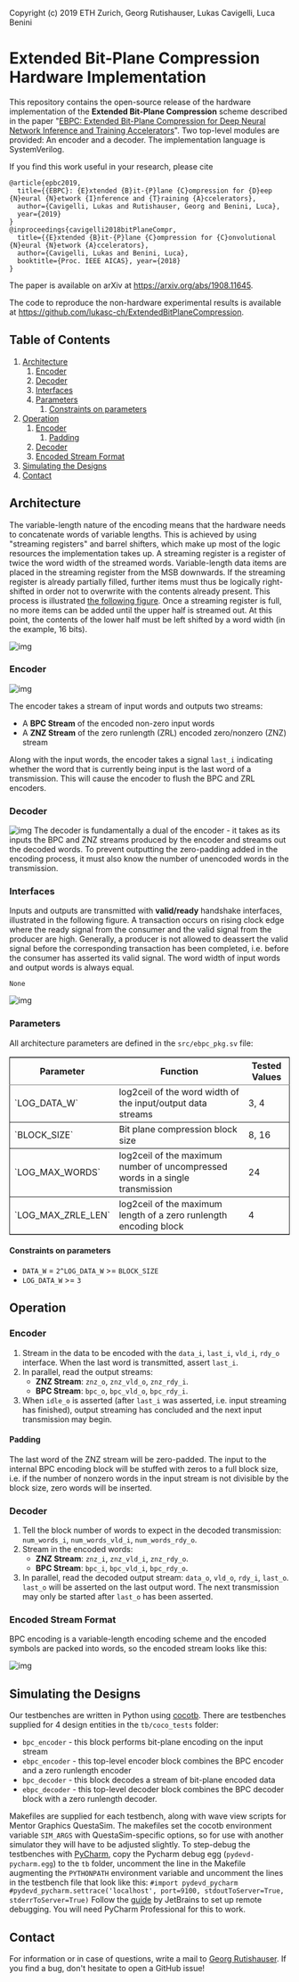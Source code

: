Copyright (c) 2019 ETH Zurich, Georg Rutishauser, Lukas Cavigelli, Luca Benini


# Extended Bit-Plane Compression Hardware Implementation

This repository contains the open-source release of the hardware
implementation of the **Extended Bit-Plane Compression** scheme described in the
paper "[EBPC: Extended Bit-Plane Compression for Deep Neural Network Inference
and Training Accelerators](https://arxiv.org/abs/1908.11645)". Two top-level modules are provided: An encoder and
a decoder. The implementation language is SystemVerilog.


If you find this work useful in your research, please cite

```
@article{epbc2019,
  title={{EBPC}: {E}xtended {B}it-{P}lane {C}ompression for {D}eep {N}eural {N}etwork {I}nference and {T}raining {A}ccelerators},
  author={Cavigelli, Lukas and Rutishauser, Georg and Benini, Luca},
  year={2019}
}
@inproceedings{cavigelli2018bitPlaneCompr,
  title={{E}xtended {B}it-{P}lane {C}ompression for {C}onvolutional {N}eural {N}etwork {A}ccelerators},
  author={Cavigelli, Lukas and Benini, Luca},
  booktitle={Proc. IEEE AICAS}, year={2018}
}
```
The paper is available on arXiv at https://arxiv.org/abs/1908.11645.

The code to reproduce the non-hardware experimental results 
is available at https://github.com/lukasc-ch/ExtendedBitPlaneCompression. 

## Table of Contents


1.  [Architecture](#orgb835e23)
    1.  [Encoder](#org11f3715)
    2.  [Decoder](#orga89bc33)
    3.  [Interfaces](#org7fc1d72)
    4.  [Parameters](#orgd3f466b)
        1.  [Constraints on parameters](#org1b59181)
2.  [Operation](#org9c5317c)
    1.  [Encoder](#org6a7701d)
        1.  [Padding](#orgfd86d11)
    2.  [Decoder](#orgb9a798e)
    3.  [Encoded Stream Format](#orga20eb8f)
3.  [Simulating the Designs](#org4b3c093)
4.  [Contact](#org85ed66f)






<a id="orgb835e23"></a>

## Architecture

The variable-length nature of the encoding means that the hardware needs to
concatenate words of variable lengths. This is achieved by using "streaming
registers" and barrel shifters, which make up most of the logic resources
the implementation takes up. A streaming register is a register of twice
the word width of the streamed words. Variable-length data items are placed
in the streaming register from the MSB downwards. If the streaming register
is already partially filled, further items must thus be logically
right-shifted in order not to overwrite with the contents already present.
This process is illustrated [the following figure](#orgc54b914). Once a streaming register
is full, no more items can be added until the upper half is streamed out. At
this point, the contents of the lower half must be left shifted by a word
width (in the example, 16 bits).

![img](./fig/stream_reg.png "Streaming Register")


<a id="org11f3715"></a>

### Encoder

![img](./fig/encoder_doc.png "Encoder Architecture")

The encoder takes a stream of input words and outputs two streams: 

-   A **BPC Stream** of the encoded non-zero input words
-   A **ZNZ Stream** of the zero runlength (ZRL) encoded zero/nonzero (ZNZ)
    stream

Along with the input words, the encoder takes a signal `last_i` indicating whether
the word that is currently being input is the last word of a transmission.
This will cause the encoder to flush the BPC and ZRL encoders.


<a id="orga89bc33"></a>

### Decoder

![img](./fig/decoder_doc.png "Decoder Architecture") 
The decoder is fundamentally a dual of the encoder -
it takes as its inputs the BPC and ZNZ streams produced by the encoder and
streams out the decoded words. To prevent outputting the zero-padding added
in the encoding process, it must also know the number of unencoded words in
the transmission.


<a id="org7fc1d72"></a>

### Interfaces

Inputs and outputs are transmitted with **valid/ready** handshake interfaces,
illustrated in the following figure. A transaction occurs on rising clock
edge where the ready signal from the consumer and the valid signal from the
producer are high. Generally, a producer is not allowed to deassert the
valid signal before the corresponding transaction has been completed, i.e.
before the consumer has asserted its valid signal. The word width of input
words and output words is always equal.

    None

![img](fig/wave/handshake.svg)


<a id="orgd3f466b"></a>

### Parameters

All architecture parameters are defined in the `src/ebpc_pkg.sv` file:

<table border="2" cellspacing="0" cellpadding="6" rules="groups" frame="hsides">


<colgroup>
<col  class="org-left" />

<col  class="org-left" />

<col  class="org-left" />
</colgroup>
<thead>
<tr>
<th scope="col" class="org-left">Parameter</th>
<th scope="col" class="org-left">Function</th>
<th scope="col" class="org-left">Tested Values</th>
</tr>
</thead>

<tbody>
<tr>
<td class="org-left">`LOG_DATA_W`</td>
<td class="org-left">log2ceil of the word width of the input/output data streams</td>
<td class="org-left">3, 4</td>
</tr>
</tbody>

<tbody>
<tr>
<td class="org-left">`BLOCK_SIZE`</td>
<td class="org-left">Bit plane compression block size</td>
<td class="org-left">8, 16</td>
</tr>
</tbody>

<tbody>
<tr>
<td class="org-left">`LOG_MAX_WORDS`</td>
<td class="org-left">log2ceil of the maximum number of uncompressed words in a single transmission</td>
<td class="org-left">24</td>
</tr>
</tbody>

<tbody>
<tr>
<td class="org-left">`LOG_MAX_ZRLE_LEN`</td>
<td class="org-left">log2ceil of the maximum length of a zero runlength encoding block</td>
<td class="org-left">4</td>
</tr>
</tbody>
</table>


<a id="org1b59181"></a>

#### Constraints on parameters

-   `DATA_W` = `2^LOG_DATA_W` >= `BLOCK_SIZE`
-   `LOG_DATA_W` >= `3`


<a id="org9c5317c"></a>

## Operation


<a id="org6a7701d"></a>

### Encoder

1.  Stream in the data to be encoded with the `data_i`, `last_i`, `vld_i`,
    `rdy_o` interface. When the last word is transmitted, assert `last_i`.
2.  In parallel, read the output streams:
    -   **ZNZ Stream**: `znz_o`, `znz_vld_o`, `znz_rdy_i`.
    -   **BPC Stream**: `bpc_o`, `bpc_vld_o`, `bpc_rdy_i`.
3.  When `idle_o` is asserted (after `last_i` was asserted, i.e. input
    streaming has finished), output streaming has concluded and the next
    input transmission may begin.


<a id="orgfd86d11"></a>

#### Padding

The last word of the ZNZ stream will be zero-padded. The input to the
internal BPC encoding block will be stuffed with zeros to a full block
size, i.e. if the number of nonzero words in the input stream is not
divisible by the block size, zero words will be inserted.


<a id="orgb9a798e"></a>

### Decoder

1.  Tell the block number of words to expect in the decoded transmission:
    `num_words_i`, `num_words_vld_i`, `num_words_rdy_o`.
2.  Stream in the encoded words:
    -   **ZNZ Stream**: `znz_i`, `znz_vld_i`, `znz_rdy_o`.
    -   **BPC Stream**: `bpc_i`, `bpc_vld_i`, `bpc_rdy_o`.
3.  In parallel, read the decoded output stream:
    `data_o`, `vld_o`, `rdy_i`, `last_o`.
    `last_o` will be asserted on the last output word. The next transmission
    may only be started after `last_o` has been asserted.


<a id="orga20eb8f"></a>

### Encoded Stream Format

BPC encoding is a variable-length encoding scheme and the encoded symbols
are packed into words, so the encoded stream looks like this:

![img](./fig/out_streams.png)


<a id="org4b3c093"></a>

## Simulating the Designs

Our testbenches are written in Python using [cocotb](https://github.com/cocotb/cocotb). There are testbenches
supplied for 4 design entities in the `tb/coco_tests` folder:

-   `bpc_encoder` - this block performs bit-plane encoding on the input stream
-   `ebpc_encoder` - this top-level encoder block combines the BPC encoder and
    a zero runlength encoder
-   `bpc_decoder` - this block decodes a stream of bit-plane encoded data
-   `ebpc_decoder` - this top-level decoder block combines the BPC decoder
    block with a zero runlength decoder.

Makefiles are supplied for each testbench, along with wave view scripts for
Mentor Graphics QuestaSim. The makefiles set the cocotb environment variable
`SIM_ARGS` with QuestaSim-specific options, so for use with another simulator
they will have to be adjusted slightly. To step-debug the testbenches with
[PyCharm](https://www.jetbrains.com/pycharm/), copy the Pycharm debug egg (`pydevd-pycharm.egg`) to the `tb`
folder, uncomment the line in the Makefile augmenting the `PYTHONPATH`
environment variable and uncomment the lines in the testbench file that look
like this:
`#import pydevd_pycharm`
`#pydevd_pycharm.settrace('localhost', port=9100, stdoutToServer=True, stderrToServer=True)`
Follow the [guide](https://www.jetbrains.com/help/pycharm/remote-debugging-with-product.html) by JetBrains to set up remote debugging. You will need
PyCharm Professional for this to work.


<a id="org85ed66f"></a>

## Contact

For information or in case of questions, write a mail to [Georg Rutishauser](mailto:georgr@iis.ee.ethz.ch).
If you find a bug, don't hesitate to open a GitHub issue!

